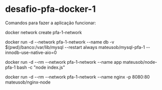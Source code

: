 # desafio-pfa-docker-1

Comandos para fazer a aplicação funcionar:

docker network create pfa-1-network

docker run -d --network pfa-1-network --name db -v $(pwd)/banco:/var/lib/mysql --restart always mateusob/mysql-pfa-1 --innodb-use-native-aio=0

docker run -d --rm --network pfa-1-network --name app mateusob/node-pfa-1 bash -c "node index.js"

docker run -d --rm --network pfa-1-network --name nginx -p 8080:80 mateusob/nginx-node
